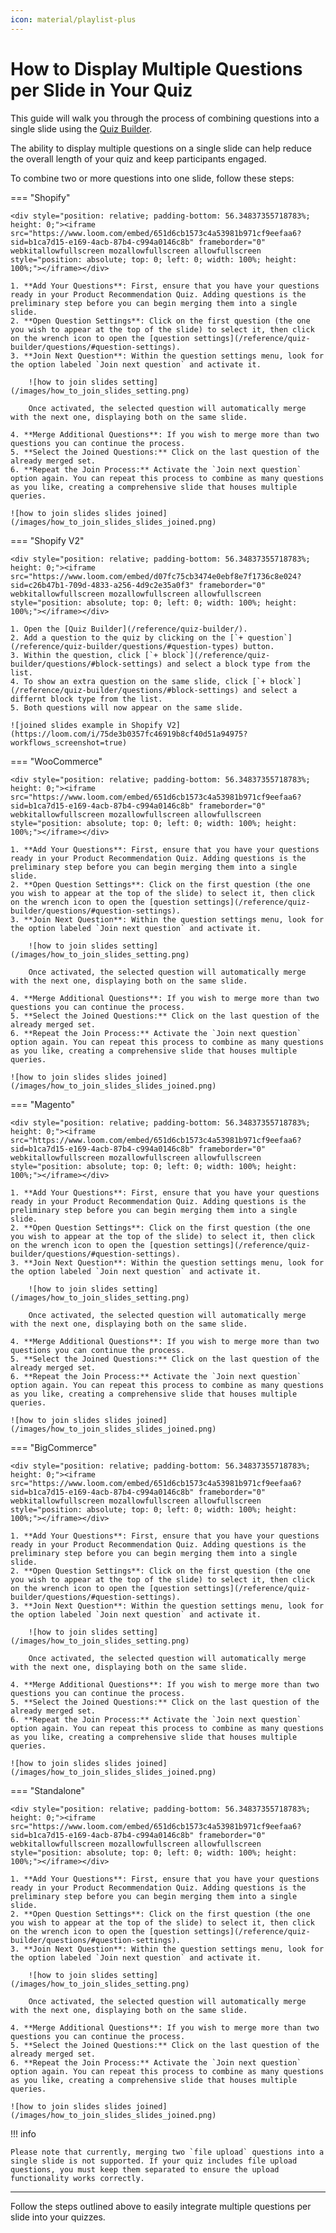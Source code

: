 ```yaml
---
icon: material/playlist-plus
---
```


# How to Display Multiple Questions per Slide in Your Quiz

This guide will walk you through the process of combining questions into a single slide using the [Quiz Builder](/reference/quiz-builder/).

The ability to display multiple questions on a single slide can help reduce the overall length of your quiz and keep participants engaged. 

To combine two or more questions into one slide, follow these steps:

=== "Shopify"

    <div style="position: relative; padding-bottom: 56.34837355718783%; height: 0;"><iframe src="https://www.loom.com/embed/651d6cb1573c4a53981b971cf9eefaa6?sid=b1ca7d15-e169-4acb-87b4-c994a0146c8b" frameborder="0" webkitallowfullscreen mozallowfullscreen allowfullscreen style="position: absolute; top: 0; left: 0; width: 100%; height: 100%;"></iframe></div>

    1. **Add Your Questions**: First, ensure that you have your questions ready in your Product Recommendation Quiz. Adding questions is the preliminary step before you can begin merging them into a single slide.
    2. **Open Question Settings**: Click on the first question (the one you wish to appear at the top of the slide) to select it, then click on the wrench icon to open the [question settings](/reference/quiz-builder/questions/#question-settings).
    3. **Join Next Question**: Within the question settings menu, look for the option labeled `Join next question` and activate it.

        ![how to join slides setting](/images/how_to_join_slides_setting.png)

        Once activated, the selected question will automatically merge with the next one, displaying both on the same slide.

    4. **Merge Additional Questions**: If you wish to merge more than two questions you can continue the process.
    5. **Select the Joined Questions:** Click on the last question of the already merged set.
    6. **Repeat the Join Process:** Activate the `Join next question` option again. You can repeat this process to combine as many questions as you like, creating a comprehensive slide that houses multiple queries.

    ![how to join slides slides joined](/images/how_to_join_slides_slides_joined.png)

=== "Shopify V2"

    <div style="position: relative; padding-bottom: 56.34837355718783%; height: 0;"><iframe src="https://www.loom.com/embed/d07fc75cb3474e0ebf8e7f1736c8e024?sid=c26b47b1-709d-4833-a256-4d9c2e35a0f3" frameborder="0" webkitallowfullscreen mozallowfullscreen allowfullscreen style="position: absolute; top: 0; left: 0; width: 100%; height: 100%;"></iframe></div>

    1. Open the [Quiz Builder](/reference/quiz-builder/).
    2. Add a question to the quiz by clicking on the [`+ question`](/reference/quiz-builder/questions/#question-types) button.
    3. Within the question, click [`+ block`](/reference/quiz-builder/questions/#block-settings) and select a block type from the list. 
    4. To show an extra question on the same slide, click [`+ block`](/reference/quiz-builder/questions/#block-settings) and select a differnt block type from the list. 
    5. Both questions will now appear on the same slide.

    ![joined slides example in Shopify V2](https://loom.com/i/75de3b0357fc46919b8cf40d51a94975?workflows_screenshot=true)

=== "WooCommerce"
 
    <div style="position: relative; padding-bottom: 56.34837355718783%; height: 0;"><iframe src="https://www.loom.com/embed/651d6cb1573c4a53981b971cf9eefaa6?sid=b1ca7d15-e169-4acb-87b4-c994a0146c8b" frameborder="0" webkitallowfullscreen mozallowfullscreen allowfullscreen style="position: absolute; top: 0; left: 0; width: 100%; height: 100%;"></iframe></div>

    1. **Add Your Questions**: First, ensure that you have your questions ready in your Product Recommendation Quiz. Adding questions is the preliminary step before you can begin merging them into a single slide.
    2. **Open Question Settings**: Click on the first question (the one you wish to appear at the top of the slide) to select it, then click on the wrench icon to open the [question settings](/reference/quiz-builder/questions/#question-settings).
    3. **Join Next Question**: Within the question settings menu, look for the option labeled `Join next question` and activate it.

        ![how to join slides setting](/images/how_to_join_slides_setting.png)

        Once activated, the selected question will automatically merge with the next one, displaying both on the same slide.

    4. **Merge Additional Questions**: If you wish to merge more than two questions you can continue the process.
    5. **Select the Joined Questions:** Click on the last question of the already merged set.
    6. **Repeat the Join Process:** Activate the `Join next question` option again. You can repeat this process to combine as many questions as you like, creating a comprehensive slide that houses multiple queries.

    ![how to join slides slides joined](/images/how_to_join_slides_slides_joined.png)

=== "Magento"

    <div style="position: relative; padding-bottom: 56.34837355718783%; height: 0;"><iframe src="https://www.loom.com/embed/651d6cb1573c4a53981b971cf9eefaa6?sid=b1ca7d15-e169-4acb-87b4-c994a0146c8b" frameborder="0" webkitallowfullscreen mozallowfullscreen allowfullscreen style="position: absolute; top: 0; left: 0; width: 100%; height: 100%;"></iframe></div>

    1. **Add Your Questions**: First, ensure that you have your questions ready in your Product Recommendation Quiz. Adding questions is the preliminary step before you can begin merging them into a single slide.
    2. **Open Question Settings**: Click on the first question (the one you wish to appear at the top of the slide) to select it, then click on the wrench icon to open the [question settings](/reference/quiz-builder/questions/#question-settings).
    3. **Join Next Question**: Within the question settings menu, look for the option labeled `Join next question` and activate it.

        ![how to join slides setting](/images/how_to_join_slides_setting.png)

        Once activated, the selected question will automatically merge with the next one, displaying both on the same slide.

    4. **Merge Additional Questions**: If you wish to merge more than two questions you can continue the process.
    5. **Select the Joined Questions:** Click on the last question of the already merged set.
    6. **Repeat the Join Process:** Activate the `Join next question` option again. You can repeat this process to combine as many questions as you like, creating a comprehensive slide that houses multiple queries.

    ![how to join slides slides joined](/images/how_to_join_slides_slides_joined.png)

=== "BigCommerce"

    <div style="position: relative; padding-bottom: 56.34837355718783%; height: 0;"><iframe src="https://www.loom.com/embed/651d6cb1573c4a53981b971cf9eefaa6?sid=b1ca7d15-e169-4acb-87b4-c994a0146c8b" frameborder="0" webkitallowfullscreen mozallowfullscreen allowfullscreen style="position: absolute; top: 0; left: 0; width: 100%; height: 100%;"></iframe></div>

    1. **Add Your Questions**: First, ensure that you have your questions ready in your Product Recommendation Quiz. Adding questions is the preliminary step before you can begin merging them into a single slide.
    2. **Open Question Settings**: Click on the first question (the one you wish to appear at the top of the slide) to select it, then click on the wrench icon to open the [question settings](/reference/quiz-builder/questions/#question-settings).
    3. **Join Next Question**: Within the question settings menu, look for the option labeled `Join next question` and activate it.

        ![how to join slides setting](/images/how_to_join_slides_setting.png)

        Once activated, the selected question will automatically merge with the next one, displaying both on the same slide.

    4. **Merge Additional Questions**: If you wish to merge more than two questions you can continue the process.
    5. **Select the Joined Questions:** Click on the last question of the already merged set.
    6. **Repeat the Join Process:** Activate the `Join next question` option again. You can repeat this process to combine as many questions as you like, creating a comprehensive slide that houses multiple queries.

    ![how to join slides slides joined](/images/how_to_join_slides_slides_joined.png)

=== "Standalone"

    <div style="position: relative; padding-bottom: 56.34837355718783%; height: 0;"><iframe src="https://www.loom.com/embed/651d6cb1573c4a53981b971cf9eefaa6?sid=b1ca7d15-e169-4acb-87b4-c994a0146c8b" frameborder="0" webkitallowfullscreen mozallowfullscreen allowfullscreen style="position: absolute; top: 0; left: 0; width: 100%; height: 100%;"></iframe></div>

    1. **Add Your Questions**: First, ensure that you have your questions ready in your Product Recommendation Quiz. Adding questions is the preliminary step before you can begin merging them into a single slide.
    2. **Open Question Settings**: Click on the first question (the one you wish to appear at the top of the slide) to select it, then click on the wrench icon to open the [question settings](/reference/quiz-builder/questions/#question-settings).
    3. **Join Next Question**: Within the question settings menu, look for the option labeled `Join next question` and activate it.

        ![how to join slides setting](/images/how_to_join_slides_setting.png)

        Once activated, the selected question will automatically merge with the next one, displaying both on the same slide.

    4. **Merge Additional Questions**: If you wish to merge more than two questions you can continue the process.
    5. **Select the Joined Questions:** Click on the last question of the already merged set.
    6. **Repeat the Join Process:** Activate the `Join next question` option again. You can repeat this process to combine as many questions as you like, creating a comprehensive slide that houses multiple queries.

    ![how to join slides slides joined](/images/how_to_join_slides_slides_joined.png)

!!! info

    Please note that currently, merging two `file upload` questions into a single slide is not supported. If your quiz includes file upload questions, you must keep them separated to ensure the upload functionality works correctly.

---
Follow the steps outlined above to easily integrate multiple questions per slide into your quizzes.
